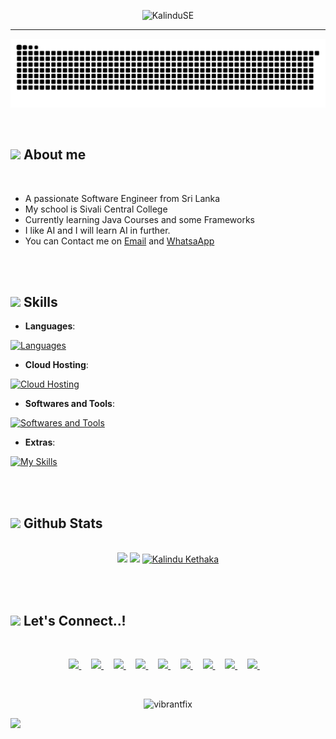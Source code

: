 
<p align = "center"> <img src="https://readme-typing-svg.demolab.com?font=Roboto&size=30&pause=500&color=F7F7F7&center=true&vCenter=true&random=false&width=435&lines=Hi%2C++I'm+Kalindu+Kethaka+%F0%9F%91%8B;Welcome+to+my+Profile" alt="KalinduSE" /></a> </p> <!--- snake -->

---

<p align = "center">
	<img src = "https://github.com/7oSkaaa/7oSkaaa/blob/output/github-contribution-grid-snake.svg?" alt = "Snake Game"/>
</p>

<br>

## <picture><img src = "https://github.com/7oSkaaa/7oSkaaa/blob/main/Images/about_me.gif?raw=true" width = 25px></picture> **About me**

<br>

- A passionate Software Engineer from Sri Lanka
- My school is Sivali Central College
- Currently learning Java Courses and some Frameworks
- I like AI and I will learn AI in further.
- You can Contact me on [Email](0101.Programming@gmail.com) and [WhatsaApp](https://wa.link/i9m2v1)

<br><br>

## <img src="https://media2.giphy.com/media/QssGEmpkyEOhBCb7e1/giphy.gif?cid=ecf05e47a0n3gi1bfqntqmob8g9aid1oyj2wr3ds3mg700bl&rid=giphy.gif" width ="25"><b> Skills</b>


<p align="center">

- **Languages**:

[![Languages](https://skillicons.dev/icons?i=java,cpp,c,css,react,js,spring,html,php&theme=light)](https://skillicons.dev)
    
  
- **Cloud Hosting**:

[![Cloud Hosting](https://skillicons.dev/icons?i=gcp,heroku&theme=light)](https://skillicons.dev)

  
  
- **Softwares and Tools**:

[![Softwares and Tools](https://skillicons.dev/icons?i=discord,git,github,idea,ai,ps,pr,ae,visualstudio&theme=light)](https://skillicons.dev)

- **Extras**:

[![My Skills](https://skillicons.dev/icons?i=arduino,mysql,kali,raspberrypi&theme=light)](https://skillicons.dev)

<br>
<br>

  
## <img src="https://media.giphy.com/media/iY8CRBdQXODJSCERIr/giphy.gif" width="35"><b> Github Stats </b>
<br>

<div align="center">

<img height="180em" src="https://github-readme-stats-eight-theta.vercel.app/api?username=KalinduSE&show_icons=true&theme=tokyonight&include_all_commits=true&count_private=true&hide_border=true"/>
  <img height="180em" src="https://github-readme-stats-eight-theta.vercel.app/api/top-langs/?username=KalinduSE&layout=compact&langs_count=8&theme=tokyonight&hide_border=true"/>
   <a href="https://github.com/KalinduSE"><img src="https://github-profile-summary-cards.vercel.app/api/cards/profile-details?username=KalinduSE&theme=tokyonight&hide_border=true"  width="650" alt="Kalindu Kethaka"/></a>
</div>

<br><br>

## <img src='https://raw.githubusercontent.com/ShahriarShafin/ShahriarShafin/main/Assets/handshake.gif' width="45px"> Let's Connect..!</b>
<br>
<div align='left'>

<p align="center" style="text-decoration: none;">
	
  <a href="[https://skillicons.dev](https://discordapp.com/users/1199284829540339756)">
    <img src="https://github.com/user-attachments/assets/0cdd547a-640c-4399-ae04-29ef6620cf85" width="50"  />
  </a> 
	&nbsp 	&nbsp
	  <a href="https://www.instagram.com/kin9.mhzon">
    <img src="https://github.com/user-attachments/assets/e72fef9c-fa4b-4917-9343-74900e133016" width="50" />
  </a>
	    &nbsp &nbsp
	  <a href="mailto:0101.Programming@gmail.com">
    <img src="https://github.com/user-attachments/assets/2d0d5f35-4f09-4c11-ae7d-38ae226c48f0" width="50" />
  </a>
	&nbsp &nbsp
	  <a href="https://wa.link/i9m2v1">
    <img src="https://github.com/user-attachments/assets/deaed28f-4019-43aa-a40e-0a25f6a7e97b" width="50"/>
  </a>
		&nbsp &nbsp
	  <a href="https://skillicons.dev">
    <img src="https://github.com/user-attachments/assets/10eba42e-41df-4c99-b8a7-0fe4321c3043" width="50"/>
  </a>
	&nbsp &nbsp

 <a href="https://skillicons.dev">
    <img src="https://github.com/user-attachments/assets/de837d74-32a2-4af6-8408-a4b0af34114b" width="50"/>
  </a>
	&nbsp &nbsp
 
  <a href="https://skillicons.dev">
    <img src="https://github.com/user-attachments/assets/e578dc4b-7041-4c3e-9606-d962ae9d8a59" width="50"/>
  </a>
  	&nbsp &nbsp
      <a href="https://open.spotify.com/user/31sdpdlzcvi5lggu65klcgnhhbtq?si=cf9309dfde0f47ed">
    <img src="https://github.com/user-attachments/assets/8946a35b-6075-4911-a198-3aafa2049bad" width="50"/>
  </a>
	&nbsp &nbsp
  <a href="https://skillicons.dev">
    <img src="https://github.com/user-attachments/assets/4f5bad0f-e016-44b2-8599-d8100e840b89" width="50"/>
  </a>
  	&nbsp &nbsp
</p>

</div>

<br><p align="center"> <img src="https://profile-counter.glitch.me/{vibrantfix}/count.svg" alt="vibrantfix" /> </p>

<img src="https://user-images.githubusercontent.com/73097560/115834477-dbab4500-a447-11eb-908a-139a6edaec5c.gif">
<br>
<br>
<br>


